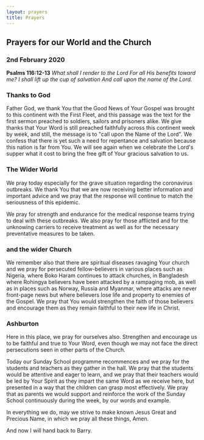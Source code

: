 ```yaml
---
layout: prayers
title: Prayers
---
```

## Prayers for our World and the Church 

### 2nd February 2020 

__Psalms 116:12-13__ _What shall I render to the Lord For all His benefits toward me?
I shall lift up the cup of salvation And call upon the name of the Lord._

### Thanks to God
Father God, we thank You that the Good News of Your Gospel was brought to this continent with the First Fleet, and this passage was the text for the first sermon preached to soldiers, sailors and prisoners alike. We give thanks that Your Word is still preached faithfully across this continent week by week, and still, the message is to "call upon the Name of the Lord". 
We confess that there is yet such a need for repentance and salvation because this nation is far from You. We will see again when we celebrate the Lord's supper what it cost to bring the free gift of Your gracious salvation to us.

### The Wider World ### 
We pray today especially for the grave situation regarding the coronavirus outbreaks. We thank You that we are now receiving better information and important advice and we pray that the response will continue to match the seriousness of this epidemic.

We pray for strength and endurance for the medical response teams trying to deal with these outbreaks. We also pray for those afflicted and for the unknowing carriers to receive treatment as well as for the necessary preventative measures to be taken. 

### and the wider Church ###
We remember also that there are spiritual diseases ravaging Your church and we pray for persecuted fellow-believers in various places such as Nigeria, where Boko Haram continues to attack churches, in Bangladesh where Rohingya believers have been attacked by a rampaging mob, as well as in places such as Norway, Russia and Myanmar, where attacks are never front-page news but where believers lose life and property to enemies of the Gospel. We pray that You would strengthen the faith of those believers and encourage them as they remain faithful to their new life in Christ.

### Ashburton
Here in this place, we pray for ourselves also. Strengthen and encourage us to be faithful and true to Your Word, even though we may not face the direct persecutions seen in other parts of the Church.

Today our Sunday School programme recommences and we pray for the students and teachers as they gather in the hall. We pray that the students would be attentive and eager to learn, and we pray that their teachers would be led by Your Spirit as they impart the same Word as we receive here, but presented in a way that the children can grasp most effectively. We pray that as parents we would support and reinforce the work of the Sunday School continuously during the week, by our words and example.  

In everything we do, may we strive to make known Jesus Great and Precious Name, in which we pray all these things, Amen.

And now I will hand back to Barry.